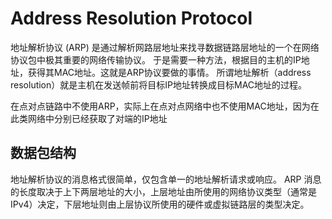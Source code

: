 

# Address Resolution Protocol

地址解析协议 (ARP) 是通过解析网路层地址来找寻数据链路层地址的一个在网络协议包中极其重要的网络传输协议。
于是需要一种方法，根据目的主机的IP地址，获得其MAC地址。这就是ARP协议要做的事情。
所谓地址解析（address resolution）就是主机在发送帧前将目标IP地址转换成目标MAC地址的过程。

在点对点链路中不使用ARP，实际上在点对点网络中也不使用MAC地址，因为在此类网络中分别已经获取了对端的IP地址

## 数据包结构

地址解析协议的消息格式很简单，仅包含单一的地址解析请求或响应。
ARP 消息的长度取决于上下两层地址的大小，上层地址由所使用的网络协议类型（通常是 IPv4）决定，下层地址则由上层协议所使用的硬件或虚拟链路层的类型决定。
